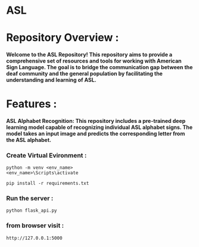 # ASL


# Repository Overview :




#### Welcome to the ASL Repository! This repository aims to provide a comprehensive set of resources and tools for working with American Sign Language. The goal is to bridge the communication gap between the deaf community and the general population by facilitating the understanding and learning of ASL.

#

# Features :
#### ASL Alphabet Recognition: This repository includes a pre-trained deep learning model capable of recognizing individual ASL alphabet signs. The model takes an input image and predicts the corresponding letter from the ASL alphabet.




### Create Virtual Evironment :

```
python -m venv <env_name>
<env_name>\Scripts\activate
```

```
pip install -r requirements.txt
```

### Run the server :
```
python flask_api.py
```
### from browser visit :  
```
http://127.0.0.1:5000
```